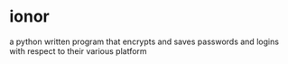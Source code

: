 # ionor
a python written program that encrypts and saves passwords and logins with respect to their various platform
